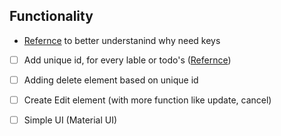 ## Functionality

- [Refernce](https://reactjs.org/docs/lists-and-keys.html#keys) to better understanind why need keys

- [ ] Add unique id, for every lable or todo's ([Refernce](https://reactjs.org/docs/hooks-reference.html#useid))
- [ ] Adding delete element based on unique id
- [ ] Create Edit element (with more function like update, cancel)
- [ ] Simple UI (Material UI)

